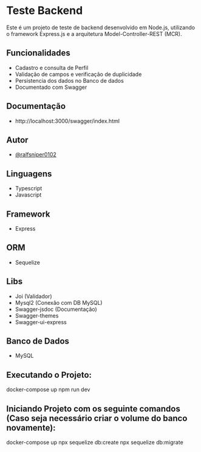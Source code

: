
# Teste Backend

Este é um projeto de teste de backend desenvolvido em Node.js, utilizando o framework Express.js e a arquitetura Model-Controller-REST (MCR).

## Funcionalidades
- Cadastro e consulta de Perfil
- Validação de campos e verificação de duplicidade 
- Persistencia dos dados no Banco de dados
- Documentado com Swagger

## Documentação
- http://localhost:3000/swagger/index.html

## Autor
- [@ralfsniper0102](https://www.github.com/ralfsniper0102)

## Linguagens
- Typescript
- Javascript

## Framework
- Express

## ORM
- Sequelize

## Libs
- Joi (Validador)
- Mysql2 (Conexão com DB MySQL)
- Swagger-jsdoc (Documentação)
- Swagger-themes 
- Swagger-ui-express


## Banco de Dados
- MySQL


## Executando o Projeto:

docker-compose up
npm run dev

## Iniciando Projeto com os seguinte comandos (Caso seja necessário criar o volume do banco novamente):

docker-compose up
npx sequelize db:create 
npx sequelize db:migrate